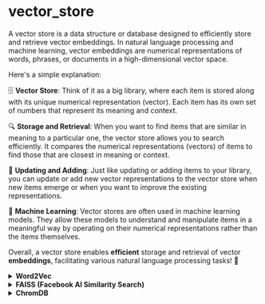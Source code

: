 # vector_store

A vector store is a data structure or database designed to efficiently store and retrieve vector embeddings. In natural language processing and machine learning, vector embeddings are numerical representations of words, phrases, or documents in a high-dimensional vector space.

Here's a simple explanation:

🗄️ **Vector Store**: Think of it as a big library, where each item is stored along with its unique numerical representation (vector). Each item has its own set of numbers that represent its meaning and context.

🔍 **Storage and Retrieval**: When you want to find items that are similar in meaning to a particular one, the vector store allows you to search efficiently. It compares the numerical representations (vectors) of items to find those that are closest in meaning or context.

🔄 **Updating and Adding**: Just like updating or adding items to your library, you can update or add new vector representations to the vector store when new items emerge or when you want to improve the existing representations.

🤖 **Machine Learning**: Vector stores are often used in machine learning models. They allow these models to understand and manipulate items in a meaningful way by operating on their numerical representations rather than the items themselves.

Overall, a vector store enables **efficient** storage and retrieval of vector **embeddings**, facilitating various natural language processing tasks! 🎉


<details>
    <summary><b>Word2Vec</b></summary>
        <hr>
Word2Vec is a popular technique used to generate vector representations of words. Here's how it works:

Let's say we have a large corpus of text data, such as a collection of news articles. We want to represent each word in this corpus as a high-dimensional vector in such a way that words with similar meanings or contexts have vectors that are close together in this vector space.

Using Word2Vec, we can train a neural network model on this text data to learn these vector representations. The model is trained to predict the surrounding words given a target word (skip-gram model) or to predict the target word given surrounding words (continuous bag of words model).

Once the model is trained, we have a vector store where each word in our vocabulary is associated with a unique vector representation. These vectors capture semantic relationships between words, allowing us to perform tasks like word similarity, analogy detection, and even arithmetic operations on words (e.g., king - man + woman = queen).

So, in this example, the Word2Vec model serves as a vector store where words are stored as vectors, enabling efficient storage and retrieval of word embeddings for various natural language processing tasks.

</details>



<details>
    <summary><b>FAISS (Facebook AI Similarity Search)</b></summary>

   FAISS is an efficient library developed by Facebook AI Research for similarity search and clustering of dense vectors. It's particularly useful for large-scale vector retrieval tasks commonly encountered in machine learning and information retrieval applications. FAISS is designed to handle high-dimensional data efficiently and is optimized for both CPU and GPU computation.

   Key features of FAISS include:
   - Implementation of state-of-the-art indexing algorithms such as Product Quantization (PQ) and Hierarchical Navigable Small World (HNSW).
   - Support for both exact and approximate nearest neighbor search.
   - Ability to handle billions of vectors efficiently by leveraging techniques like compression and quantization.
   - Integration with popular deep learning frameworks like PyTorch and TensorFlow.

   FAISS is widely used in various applications including image retrieval, recommendation systems, natural language processing, and more, where fast and scalable similarity search is crucial. 📊💻
</details>
<details>
    <summary><b>ChromDB</b></summary> 
    <hr>
    
   ChromDB, or Chromatin State Database, is a resource used in the field of genomics and epigenetics. It provides information about the chromatin states across the genome, which are crucial for understanding gene regulation and cellular function.

   Chromatin refers to the complex of DNA and proteins found in the nucleus of eukaryotic cells. The state of chromatin, determined by various modifications to DNA and associated proteins, influences gene expression and cellular identity. ChromDB aggregates data from experiments such as ChIP-seq (chromatin immunoprecipitation followed by sequencing) to annotate the chromatin states across different cell types and conditions.

   Key features of ChromDB include:
   - Annotation of chromatin states based on histone modifications, DNA methylation, and other epigenetic marks.
   - Integration of data from multiple experimental sources to provide a comprehensive view of chromatin states.
   - Accessibility through online portals and databases, allowing researchers to explore and analyze chromatin state data for their studies.
   - Contribution to the understanding of gene regulation, development, and disease mechanisms.

   ChromDB is an essential resource for researchers studying epigenetics, chromatin biology, and gene regulation, providing valuable insights into the functional organization of the genome. 🧬🔍
 <hr>
</details>
